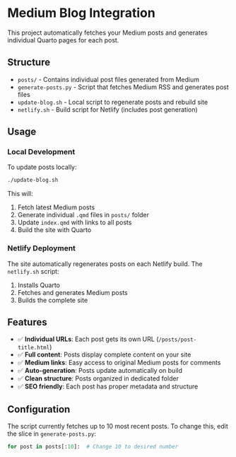 # Medium Blog Integration

This project automatically fetches your Medium posts and generates individual Quarto pages for each post.

## Structure

- `posts/` - Contains individual post files generated from Medium
- `generate-posts.py` - Script that fetches Medium RSS and generates post files
- `update-blog.sh` - Local script to regenerate posts and rebuild site
- `netlify.sh` - Build script for Netlify (includes post generation)

## Usage

### Local Development

To update posts locally:
```bash
./update-blog.sh
```

This will:
1. Fetch latest Medium posts
2. Generate individual `.qmd` files in `posts/` folder
3. Update `index.qmd` with links to all posts
4. Build the site with Quarto

### Netlify Deployment

The site automatically regenerates posts on each Netlify build. The `netlify.sh` script:
1. Installs Quarto
2. Fetches and generates Medium posts
3. Builds the complete site

## Features

- ✅ **Individual URLs**: Each post gets its own URL (`/posts/post-title.html`)
- ✅ **Full content**: Posts display complete content on your site
- ✅ **Medium links**: Easy access to original Medium posts for comments
- ✅ **Auto-generation**: Posts update automatically on build
- ✅ **Clean structure**: Posts organized in dedicated folder
- ✅ **SEO friendly**: Each post has proper metadata and structure

## Configuration

The script currently fetches up to 10 most recent posts. To change this, edit the slice in `generate-posts.py`:
```python
for post in posts[:10]:  # Change 10 to desired number
```
